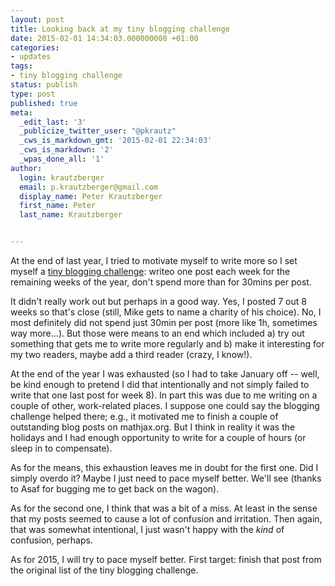 ```yaml
---
layout: post
title: Looking back at my tiny blogging challenge
date: 2015-02-01 14:34:03.000000000 +01:00
categories:
- updates
tags:
- tiny blogging challenge
status: publish
type: post
published: true
meta:
  _edit_last: '3'
  _publicize_twitter_user: "@pkrautz"
  _cws_is_markdown_gmt: '2015-02-01 22:34:03'
  _cws_is_markdown: '2'
  _wpas_done_all: '1'
author:
  login: krautzberger
  email: p.krautzberger@gmail.com
  display_name: Peter Krautzberger
  first_name: Peter
  last_name: Krautzberger


---
```


At the end of last year, I tried to motivate myself to write more so I set myself a [tiny blogging challenge](http://boolesrings.org/krautzberger/2014/11/03/tiny-blogging-challenge/): writeo one post each week for the remaining weeks of the year, don't spend more than for 30mins per post.

It didn't really work out but perhaps in a good way. Yes, I posted 7 out 8 weeks so that's close (still, Mike gets to name a charity of his choice). No, I most definitely did not spend just 30min per post (more like 1h, sometimes way more...). But those were means to an end which included a) try out something that gets me to write more regularly and b) make it interesting for my two readers, maybe add a third reader (crazy, I know!).

At the end of the year I was exhausted (so I had to take January off -- well, be kind enough to pretend I did that intentionally and not simply failed to write that one last post for week 8). In part this was due to me writing on a couple of other, work-related places. I suppose one could say the blogging challenge helped there; e.g., it motivated me to finish a couple of outstanding blog posts on mathjax.org. But I think in reality it was the holidays and I had enough opportunity to write for a couple of hours (or sleep in to compensate).

As for the means, this exhaustion leaves me in doubt for the first one. Did I simply overdo it? Maybe I just need to pace myself better. We'll see (thanks to Asaf for bugging me to get back on the wagon).

As for the second one, I think that was a bit of a miss. At least in the sense that my posts seemed to cause a lot of confusion and irritation. Then again, that was somewhat intentional, I just wasn't happy with the _kind_ of confusion, perhaps.

As for 2015, I will try to pace myself better. First target: finish that post from the original list of the tiny blogging challenge.